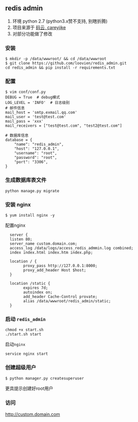 ## redis admin

1. 环境 python 2.7 (python3.x赞不支持, 别瞎折腾)
2. 项目来源于 [码云, careyjike](https://gitee.com/careyjike_173/redis_web_client)
3. 对部分功能做了修改

### 安装

```
$ mkdir -p /data/wwwroot/ && cd /data/wwwroot
$ git clone https://github.com/loovien/redis_admin.git
cd redis_admin && pip install -r requirements.txt
```

### 配置

```
$ vim conf/conf.py
DEBUG = True  # debug模式
LOG_LEVEL = 'INFO'  # 日志级别
# 邮件信息
mail_host = 'smtp.exmail.qq.com'
mail_user = 'test@test.com'
mail_pass = 'xxx'
mail_receivers = ["test@test.com", "test2@test.com"]

# 数据库信息
database = {
    "name": "redis_admin",
    "host": "127.0.0.1",
    "username": "root",
    "password": "root",
    "port": "3306",
}
```

### 生成数据库表文件

```
python manage.py migrate
```

  
### 安装 nginx

```
$ yum install nginx -y
```
配置nginx

```
  server {
  listen 80;
  server_name custom.domain.com;
  access_log /data/logs/access_redis_admmin.log combined;
  index index.html index.htm index.php;

  location / {
        proxy_pass http://127.0.0.1:8000;
        proxy_add_header Host $host;
  }

  location /static {
        expires 7d;
        autoindex on;
        add_header Cache-Control provate;
        alias /data/wwwroot/redis_admin/static;
  }
```

### 启动 `redis_admin`

```
chmod +x start.sh
./start.sh start
```

启动`nginx`

```
service nginx start
```

### 创建超级用户

```bash
$ python manager.py createsuperuser
```

更具提示创建好root用户


### 访问

http://custom.domain.com



